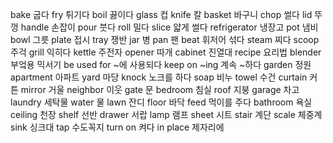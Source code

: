bake		굽다
fry		튀기다
boil		끓이다
glass		컵
knife		칼
basket		바구니
chop		썰다
lid		뚜껑
handle		손잡이
pour		붓다
roll		밀다
slice		얇게 썰다
refrigerator		냉장고
pot		냄비
bowl		그릇
plate		접시
tray		쟁반
jar		병
pan		팬
beat		휘저어 섞다
steam		찌다
scoop		주걱
grill		익히다
kettle		주전자
opener		따개
cabinet		진열대
recipe		요리법
blender		부엌용 믹서기
be used for		~에 사용되다
keep on ~ing		계속 ~하다
garden		정원
apartment		아파트
yard		마당
knock		노크를 하다
soap		비누
towel		수건
curtain		커튼
mirror		거울
neighbor		이웃
gate		문
bedroom		침실
roof		지붕
garage		차고
laundry		세탁물
water		물
lawn		잔디
floor		바닥
feed		먹이를 주다
bathroom		욕실
ceiling		천장
shelf		선반
drawer		서랍
lamp		램프
sheet		시트
stair		계단
scale		체중계
sink		싱크대
tap		수도꼭지
turn on		켜다
in place		제자리에